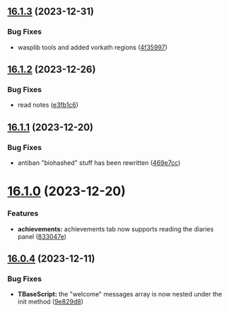 ## [16.1.3](https://github.com/Torwent/WaspLib/compare/v16.1.2...v16.1.3) (2023-12-31)


### Bug Fixes

* wasplib tools and added vorkath regions ([4f35997](https://github.com/Torwent/WaspLib/commit/4f35997769012c635bcbc0528db00a9ece08dd81))



## [16.1.2](https://github.com/Torwent/WaspLib/compare/v16.1.1...v16.1.2) (2023-12-26)


### Bug Fixes

* read notes ([e3fb1c6](https://github.com/Torwent/WaspLib/commit/e3fb1c65eabe2ea122dc34f4eca6fb9234600527))



## [16.1.1](https://github.com/Torwent/WaspLib/compare/v16.1.0...v16.1.1) (2023-12-20)


### Bug Fixes

* antiban "biohashed" stuff has been rewritten ([469e7cc](https://github.com/Torwent/WaspLib/commit/469e7cce6a0ea190be96ae6e2485492c943834d4))



# [16.1.0](https://github.com/Torwent/WaspLib/compare/v16.0.4...v16.1.0) (2023-12-20)


### Features

* **achievements:** achievements tab now supports reading the diaries panel ([833047e](https://github.com/Torwent/WaspLib/commit/833047e93d7f147eb8fc89711c973fea3fbdcc07))



## [16.0.4](https://github.com/Torwent/WaspLib/compare/v16.0.3...v16.0.4) (2023-12-11)


### Bug Fixes

* **TBaseScript:** the "welcome" messages array is now nested under the init method ([9e829d8](https://github.com/Torwent/WaspLib/commit/9e829d8512f0c3dd297f7e68379205ace48098a7))



